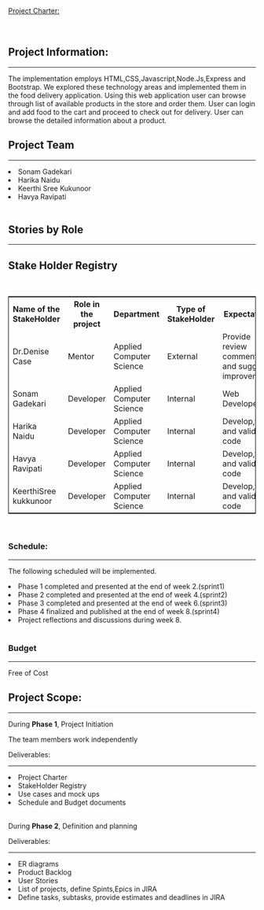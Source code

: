 <!DOCTYPE html>
<html lang="en">
<head>
  <meta charset="utf-8">
  <link rel="stylesheet" href="https://stackpath.bootstrapcdn.com/bootstrap/4.3.1/css/bootstrap.min.css">
  <link rel="stylesheet" href="https://stackpath.bootstrapcdn.com/bootstrap/4.3.1/js/bootstrap.min.js">
  <link rel="stylesheet" href="https://stackpath.bootstrapcdn.com/bootstrap/4.3.1/js/bootstrap.bundle.min.js">
</head>
<body>
<div class="container">
<nav class="navbar navbar-expand-lg navbar-light fixed-top py-3" id="mainNav">
        <a class="navbar-brand js-scroll-trigger" href="#">           
            Project Charter: 
        </a>
</nav>
</div>
<br />
<br />
<div class="container">
<h2>Project Information:</h2><hr />
<p>The implementation employs HTML,CSS,Javascript,Node.Js,Express and Bootstrap. 
We explored these technology areas and implemented them in the food delivery application. 
Using this web application user can browse through list of available products in the store and order them.
User can login and add food to the cart and proceed to check out for delivery. User can browse the detailed information about a product.</p>
<h2>Project Team</h2><hr />
 <li>Sonam Gadekari</li>
 <li>Harika Naidu</li>
 <li>Keerthi Sree Kukunoor</li>
 <li>Havya Ravipati</li>
<br>
<h2>Stories by Role</h2><hr />



<h2>Stake Holder Registry</h2><br>
<table style="width:100%;border: 1px solid black;">
  <tr>
    <th>Name of the StakeHolder</th>
    <th>Role in the project</th> 
<th>Department</th>
	<th>Type of StakeHolder</th>
	<th>Expectations</th>
	<th>Contact Info</th>
  </tr>
  <tr>
    <td>Dr.Denise Case</td>
    <td>Mentor</td> 
    <td>
	Applied Computer Science</td>
	 <td>External</td> 
	 <td>Provide review comments and suggest improvements</td>
	  <td>Maryville,Missouri</td> 
  </tr>
  <tr>
  <td>Sonam Gadekari</td>
    <td>Developer</td> 
    <td>
	Applied Computer Science</td>	 
	 <td>Internal</td> 
	 <td>Web Developer</td>
	  <td>sonam.gadekari@gmail.com</td> 
  </tr>
  <tr>
    <td>Harika Naidu</td>
    <td>Developer</td> 
    <td>
    Applied Computer Science</td>
	 <td>Internal</td> 
	 <td>Develop,test and validate code</td>
	  <td>nagaharika.n@gmail.com</td> 
  </tr>
  <tr>
    <td>Havya Ravipati</td>
    <td>Developer</td> 
    <td>
	Applied Computer Science</td>
	 <td>Internal</td> 
	 <td>Develop,test and validate code</td>
	  <td>havya.ravipati@gmail.com</td> 
  </tr>
<tr>
    <td>KeerthiSree kukkunoor</td>
    <td>Developer</td> 
    <td>
	Applied Computer Science</td>
	 <td>Internal</td> 
	 <td>Develop,test and validate code</td>
	  <td>keerthi.sree@gmail.com</td> 
  </tr>
</table>
<br>
 <h3>Schedule:</h3>
 <hr />
 <p>The following scheduled will be implemented.</p>
<li>Phase 1 completed and presented at the end of week 2.(sprint1)</li>
<li>Phase 2 completed and presented at the end of week 4.(sprint2)</li>
<li>Phase 3 completed and presented at the end of week 6.(sprint3)</li>
<li>Phase 4 finalized and published at the end of week 8.(sprint4)</li>
<li>Project reflections and discussions during week 8.</li>
<br>
<h3>Budget</h3><hr />
<p>Free of Cost</p>

<h2>Project Scope:</h2><hr />
<p> During <b>Phase 1</b>, Project Initiation
<p>The team members work independently</p>
<p> Deliverables:</p><hr />
 <li> Project Charter</li>
 <li> StakeHolder Registry</li>
 <li> Use cases and mock ups</li>
 <li> Schedule and Budget documents</li>
 <br>
 <p> During <b>Phase 2</b>, Definition and planning</p>
 <p> Deliverables:</p><hr />
 <li> ER diagrams</li>
 <li> Product Backlog</li>
 <li> User Stories</li>
 <li> List of projects, define Spints,Epics in JIRA</li>
 <li>Define tasks, subtasks, provide estimates and deadlines in JIRA</li>
 <br>

